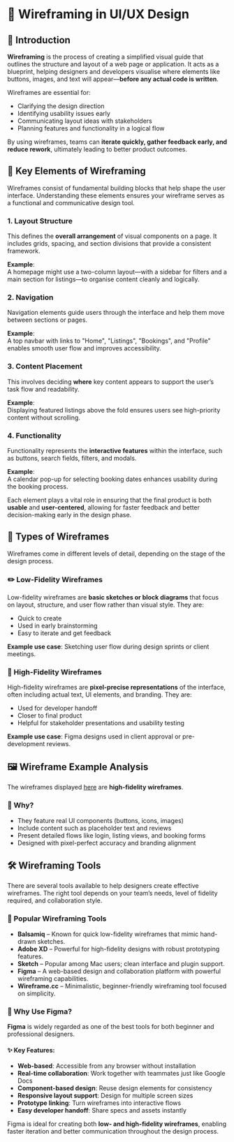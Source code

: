 # 🧩 Wireframing in UI/UX Design

## 📌 Introduction

**Wireframing** is the process of creating a simplified visual guide that outlines the structure and layout of a web page or application. It acts as a blueprint, helping designers and developers visualise where elements like buttons, images, and text will appear—**before any actual code is written**.

Wireframes are essential for:
- Clarifying the design direction
- Identifying usability issues early
- Communicating layout ideas with stakeholders
- Planning features and functionality in a logical flow

By using wireframes, teams can **iterate quickly, gather feedback early, and reduce rework**, ultimately leading to better product outcomes.

## 🧱 Key Elements of Wireframing

Wireframes consist of fundamental building blocks that help shape the user interface. Understanding these elements ensures your wireframe serves as a functional and communicative design tool.

### 1. Layout Structure  
This defines the **overall arrangement** of visual components on a page. It includes grids, spacing, and section divisions that provide a consistent framework.

**Example**:  
A homepage might use a two-column layout—with a sidebar for filters and a main section for listings—to organise content cleanly and logically.

### 2. Navigation  
Navigation elements guide users through the interface and help them move between sections or pages.

**Example**:  
A top navbar with links to "Home", "Listings", "Bookings", and "Profile" enables smooth user flow and improves accessibility.

### 3. Content Placement  
This involves deciding **where** key content appears to support the user’s task flow and readability.

**Example**:  
Displaying featured listings above the fold ensures users see high-priority content without scrolling.

### 4. Functionality  
Functionality represents the **interactive features** within the interface, such as buttons, search fields, filters, and modals.

**Example**:  
A calendar pop-up for selecting booking dates enhances usability during the booking process.

Each element plays a vital role in ensuring that the final product is both **usable** and **user-centered**, allowing for faster feedback and better decision-making early in the design phase.

## 🧾 Types of Wireframes

Wireframes come in different levels of detail, depending on the stage of the design process.

### ✏️ Low-Fidelity Wireframes
Low-fidelity wireframes are **basic sketches or block diagrams** that focus on layout, structure, and user flow rather than visual style. They are:
- Quick to create
- Used in early brainstorming
- Easy to iterate and get feedback

**Example use case**: Sketching user flow during design sprints or client meetings.

### 🎨 High-Fidelity Wireframes
High-fidelity wireframes are **pixel-precise representations** of the interface, often including actual text, UI elements, and branding. They are:
- Used for developer handoff
- Closer to final product
- Helpful for stakeholder presentations and usability testing

**Example use case**: Figma designs used in client approval or pre-development reviews.

## 🖼️ Wireframe Example Analysis

The wireframes displayed [here](https://www.figma.com/design/E2BRqdPcKkrnX6hLGPto8Z/Project-Airbnb?node-id=1-2&p=f&t=ELTBwy6FUa5SMkb1-0) are **high-fidelity wireframes**.

### 📌 Why?
- They feature real UI components (buttons, icons, images)
- Include content such as placeholder text and reviews
- Present detailed flows like login, listing views, and booking forms
- Designed with pixel-perfect accuracy and branding alignment

## 🛠️ Wireframing Tools

There are several tools available to help designers create effective wireframes. The right tool depends on your team’s needs, level of fidelity required, and collaboration style.

### 🧰 Popular Wireframing Tools
- **Balsamiq** – Known for quick low-fidelity wireframes that mimic hand-drawn sketches.
- **Adobe XD** – Powerful for high-fidelity designs with robust prototyping features.
- **Sketch** – Popular among Mac users; clean interface and plugin support.
- **Figma** – A web-based design and collaboration platform with powerful wireframing capabilities.
- **Wireframe.cc** – Minimalistic, beginner-friendly wireframing tool focused on simplicity.



### 🌟 Why Use Figma?

**Figma** is widely regarded as one of the best tools for both beginner and professional designers.

#### ✨ Key Features:
- **Web-based**: Accessible from any browser without installation
- **Real-time collaboration**: Work together with teammates just like Google Docs
- **Component-based design**: Reuse design elements for consistency
- **Responsive layout support**: Design for multiple screen sizes
- **Prototype linking**: Turn wireframes into interactive flows
- **Easy developer handoff**: Share specs and assets instantly

Figma is ideal for creating both **low- and high-fidelity wireframes**, enabling faster iteration and better communication throughout the design process.

